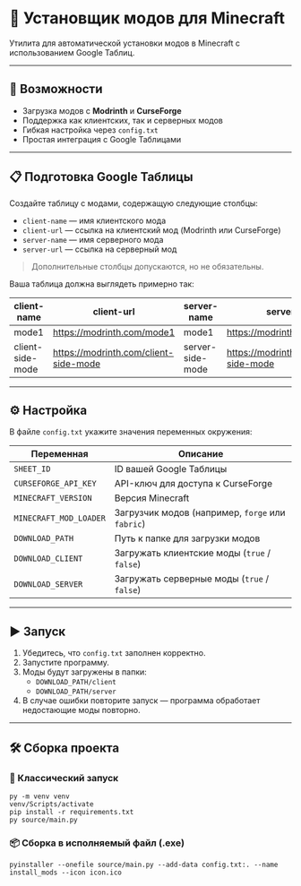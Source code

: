 # 🧩 Установщик модов для Minecraft

Утилита для автоматической установки модов в Minecraft с использованием Google Таблиц.

---

## 🚀 Возможности

- Загрузка модов с **Modrinth** и **CurseForge**
- Поддержка как клиентских, так и серверных модов
- Гибкая настройка через `config.txt`
- Простая интеграция с Google Таблицами

---

## 📋 Подготовка Google Таблицы

Создайте таблицу с модами, содержащую следующие столбцы:

- `client-name` — имя клиентского мода  
- `client-url` — ссылка на клиентский мод (Modrinth или CurseForge)  
- `server-name` — имя серверного мода  
- `server-url` — ссылка на серверный мод  

> Дополнительные столбцы допускаются, но не обязательны.

Ваша таблица должна выглядеть примерно так:

| client-name      | client-url                            | server-name      | server-url                            |
|------------------|---------------------------------------|------------------|---------------------------------------|
| mode1            | https://modrinth.com/mode1            | mode1            | https://modrinth.com/mode1            |
| client-side-mode | https://modrinth.com/client-side-mode | server-side-mode | https://modrinth.com/server-side-mode | 

---

## ⚙️ Настройка

В файле `config.txt` укажите значения переменных окружения:

| Переменная             | Описание                                         |
|------------------------|--------------------------------------------------|
| `SHEET_ID`             | ID вашей Google Таблицы                          |
| `CURSEFORGE_API_KEY`   | API-ключ для доступа к CurseForge                |
| `MINECRAFT_VERSION`    | Версия Minecraft                                 |
| `MINECRAFT_MOD_LOADER` | Загрузчик модов (например, `forge` или `fabric`) |
| `DOWNLOAD_PATH`        | Путь к папке для загрузки модов                  |
| `DOWNLOAD_CLIENT`      | Загружать клиентские моды (`true` / `false`)     |
| `DOWNLOAD_SERVER`      | Загружать серверные моды (`true` / `false`)      |

---

## ▶️ Запуск

1. Убедитесь, что `config.txt` заполнен корректно.
2. Запустите программу.
3. Моды будут загружены в папки:  
   - `DOWNLOAD_PATH/client`  
   - `DOWNLOAD_PATH/server`
4. В случае ошибки повторите запуск — программа обработает недостающие моды повторно.

---

## 🛠️ Сборка проекта

### 🔧 Классический запуск

```shell
py -m venv venv
venv/Scripts/activate
pip install -r requirements.txt
py source/main.py
```

### 📦 Сборка в исполняемый файл (.exe)

```shell
pyinstaller --onefile source/main.py --add-data config.txt:. --name install_mods --icon icon.ico
```
